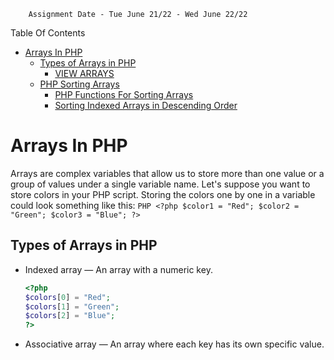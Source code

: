         Assignment Date - Tue June 21/22 - Wed June 22/22
Table Of Contents 
- [Arrays In PHP](#arrays-in-php)
  - [Types of Arrays in PHP](#types-of-arrays-in-php)
    - [VIEW ARRAYS](#view-arrays)
  - [PHP Sorting Arrays](#php-sorting-arrays)
    - [PHP Functions For Sorting Arrays](#php-functions-for-sorting-arrays)
    - [Sorting Indexed Arrays in Descending Order](#sorting-indexed-arrays-in-descending-order)

# Arrays In PHP

Arrays are complex variables that allow us to store more than one value or a group of values under a single variable name. Let's suppose you want to store colors in your PHP script. Storing the colors one by one in a variable could look something like this:
    ```PHP
    <?php
    $color1 = "Red";
    $color2 = "Green";
    $color3 = "Blue";
    ?>
    ```

## Types of Arrays in PHP

- Indexed array — An array with a numeric key.

    ```PHP
    <?php
    $colors[0] = "Red"; 
    $colors[1] = "Green"; 
    $colors[2] = "Blue"; 
    ?>
    ```

- Associative array — An array where each key has its own specific value.
